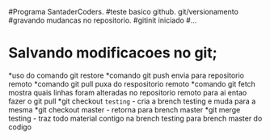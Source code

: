 #Programa SantaderCoders.
#teste basico github. git/versionamento
#gravando mudancas no repositorio.
#gitinit iniciado
#...
# Salvando modificacoes no git;
*uso do comando git restore
*comando git push envia para repositorio remoto
*comando git pull puxa do respositorio remoto
*comando git fetch mostra quais linhas foram alteradas no repositorio remoto para ai entao fazer o git pull
*git checkout `testing` -  cria a brench testing e muda para a mesma
*git checkout master - retorna para brench master
*git merge testing -  traz todo material contigo na brench testing para brench master do codigo